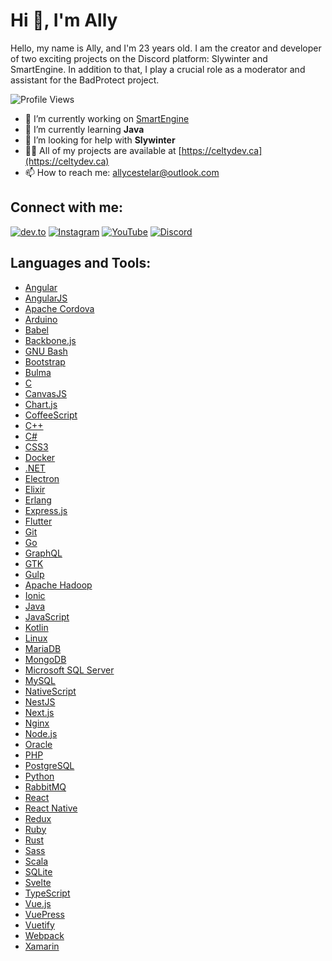 # Hi 👋, I'm Ally

Hello, my name is Ally, and I'm 23 years old. I am the creator and developer of two exciting projects on the Discord platform: Slywinter and SmartEngine. In addition to that, I play a crucial role as a moderator and assistant for the BadProtect project.

![Profile Views](https://komarev.com/ghpvc/?username=celtydev&label=Profile%20views&color=0e75b6&style=flat)

- 🔭 I’m currently working on [SmartEngine](https://smartengine-bot.com)
- 🌱 I’m currently learning **Java**
- 🤝 I’m looking for help with **Slywinter**
- 👨‍💻 All of my projects are available at [https://celtydev.ca](https://celtydev.ca)
- 📫 How to reach me: allycestelar@outlook.com

## Connect with me:

[![dev.to](https://raw.githubusercontent.com/rahuldkjain/github-profile-readme-generator/master/src/images/icons/Social/devto.svg)](https://dev.to/celtydev)
[![Instagram](https://raw.githubusercontent.com/rahuldkjain/github-profile-readme-generator/master/src/images/icons/Social/instagram.svg)](https://instagram.com/celtydev)
[![YouTube](https://raw.githubusercontent.com/rahuldkjain/github-profile-readme-generator/master/src/images/icons/Social/youtube.svg)](https://www.youtube.com/c/celtydev)
[![Discord](https://raw.githubusercontent.com/rahuldkjain/github-profile-readme-generator/master/src/images/icons/Social/discord.svg)](https://discord.gg/protection)

## Languages and Tools:

- [Angular](https://angular.io)
- [AngularJS](https://angular.io)
- [Apache Cordova](https://cordova.apache.org/)
- [Arduino](https://www.arduino.cc/)
- [Babel](https://babeljs.io/)
- [Backbone.js](https://backbonejs.org)
- [GNU Bash](https://www.gnu.org/software/bash/)
- [Bootstrap](https://getbootstrap.com)
- [Bulma](https://bulma.io/)
- [C](https://www.cprogramming.com/)
- [CanvasJS](https://canvasjs.com)
- [Chart.js](https://www.chartjs.org)
- [CoffeeScript](https://coffeescript.org)
- [C++](https://www.w3schools.com/cpp/)
- [C#](https://www.w3schools.com/cs/)
- [CSS3](https://www.w3schools.com/css/)
- [Docker](https://www.docker.com/)
- [.NET](https://dotnet.microsoft.com/)
- [Electron](https://www.electronjs.org)
- [Elixir](https://elixir-lang.org)
- [Erlang](https://www.erlang.org/)
- [Express.js](https://expressjs.com)
- [Flutter](https://flutter.dev)
- [Git](https://git-scm.com/)
- [Go](https://golang.org)
- [GraphQL](https://graphql.org)
- [GTK](https://www.gtk.org/)
- [Gulp](https://gulpjs.com)
- [Apache Hadoop](https://hadoop.apache.org/)
- [Ionic](https://ionicframework.com)
- [Java](https://www.java.com)
- [JavaScript](https://developer.mozilla.org/en-US/docs/Web/JavaScript)
- [Kotlin](https://kotlinlang.org)
- [Linux](https://www.linux.org/)
- [MariaDB](https://mariadb.org/)
- [MongoDB](https://www.mongodb.com/)
- [Microsoft SQL Server](https://www.microsoft.com/en-us/sql-server)
- [MySQL](https://www.mysql.com/)
- [NativeScript](https://nativescript.org/)
- [NestJS](https://nestjs.com/)
- [Next.js](https://nextjs.org/)
- [Nginx](https://www.nginx.com/)
- [Node.js](https://nodejs.org)
- [Oracle](https://www.oracle.com/)
- [PHP](https://www.php.net)
- [PostgreSQL](https://www.postgresql.org)
- [Python](https://www.python.org)
- [RabbitMQ](https://www.rabbitmq.com)
- [React](https://reactjs.org/)
- [React Native](https://reactnative.dev/)
- [Redux](https://redux.js.org)
- [Ruby](https://www.ruby-lang.org/en/)
- [Rust](https://www.rust-lang.org)
- [Sass](https://sass-lang.com)
- [Scala](https://www.scala-lang.org)
- [SQLite](https://www.sqlite.org/)
- [Svelte](https://svelte.dev)
- [TypeScript](https://www.typescriptlang.org/)
- [Vue.js](https://vuejs.org/)
- [VuePress](https://vuepress.vuejs.org/)
- [Vuetify](https://vuetifyjs.com/en/)
- [Webpack](https://webpack.js.org)
- [Xamarin](https://dotnet.microsoft.com/apps/xamarin)
